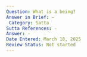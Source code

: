 ```yaml
---
Question: What is a being?
Answer in Brief: -
 Category: Satta
Sutta References: -
Answer: -
Date Entered: March 18, 2025
Review Status: Not started
---
```

